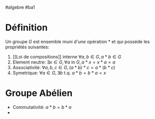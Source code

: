 #algebre #ba1 
# Définition
Un groupe $G$ est ensemble muni d'une opération $*$ et qui posséde les propriétés suivantes:
1) [[Loi de compositions]] interne $\forall a,b \in G, a*b\in G$
2)  Element neutre: $\exists x \in G, \forall a$ in $G, a*x=x*a=a$
3)  Associativité: $\forall a,b,c\in G,(a*b)*c=a*(b*c)$
4)  Symetrique: $\forall a\in G,\exists b$ t.q. $a*b=b*a=x$
# Groupe Abélien
- Commutativité: $a*b=b*a$
- 
